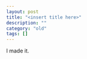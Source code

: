 ```yaml
---
layout: post
title: "<insert title here>"
description: ""
category: "old"
tags: []
---
```



I made it.
